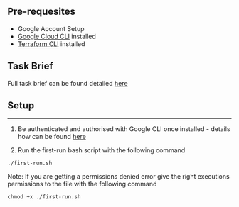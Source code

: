 ## Pre-requesites

- Google Account Setup
- [Google Cloud CLI](https://cloud.google.com/sdk/gcloud) installed
- [Terraform CLI](https://learn.hashicorp.com/tutorials/terraform/install-cli) installed

## Task Brief

Full task brief can be found detailed [here](test-brief.md)

## Setup
---
1. Be authenticated and authorised with Google CLI once installed - details how can be found [here](https://cloud.google.com/sdk/docs/initializing)

2. Run the first-run bash script with the following command

```
./first-run.sh
```

Note: If you are getting a permissions denied error give the right executions permissions to the file with the following command

```
chmod +x ./first-run.sh 
```
